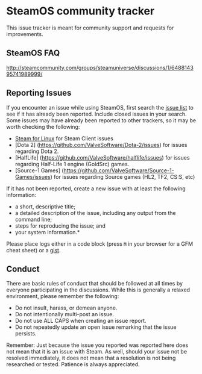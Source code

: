SteamOS community tracker
=========================

This issue tracker is meant for community support and requests for improvements.

SteamOS FAQ
-----------

http://steamcommunity.com/groups/steamuniverse/discussions/1/648814395741989999/

Reporting Issues
----------------

If you encounter an issue while using SteamOS, first search the [issue list](https://github.com/ValveSoftware/SteamOS/issues) to see if it has already been reported. Include closed issues in your search.  Some issues may have already been reported to other trackers, so it may be worth checking the following:

- [Steam for Linux](https://github.com/ValveSoftware/steam-for-linux/issues) for Steam Client issues
- [Dota 2] (https://github.com/ValveSoftware/Dota-2/issues) for issues regarding Dota 2.
- [HalfLife] (https://github.com/ValveSoftware/halflife/issues) for issues regarding Half-Life 1 engine (GoldSrc) games.
- [Source-1 Games] (https://github.com/ValveSoftware/Source-1-Games/issues) for issues regarding Source games (HL2, TF2, CS:S, etc)

If it has not been reported, create a new issue with at least the following information:

- a short, descriptive title;
- a detailed description of the issue, including any output from the command line;
- steps for reproducing the issue; and
- your system information.\*

Please place logs either in a code block (press `M` in your browser for a GFM cheat sheet) or a [gist](https://gist.github.com).

Conduct
-------


There are basic rules of conduct that should be followed at all times by everyone participating in the discussions.  While this is generally a relaxed environment, please remember the following:

- Do not insult, harass, or demean anyone.
- Do not intentionally multi-post an issue.
- Do not use ALL CAPS when creating an issue report.
- Do not repeatedly update an open issue remarking that the issue persists.

Remember: Just because the issue you reported was reported here does not mean that it is an issue with Steam.  As well, should your issue not be resolved immediately, it does not mean that a resolution is not being researched or tested.  Patience is always appreciated.
